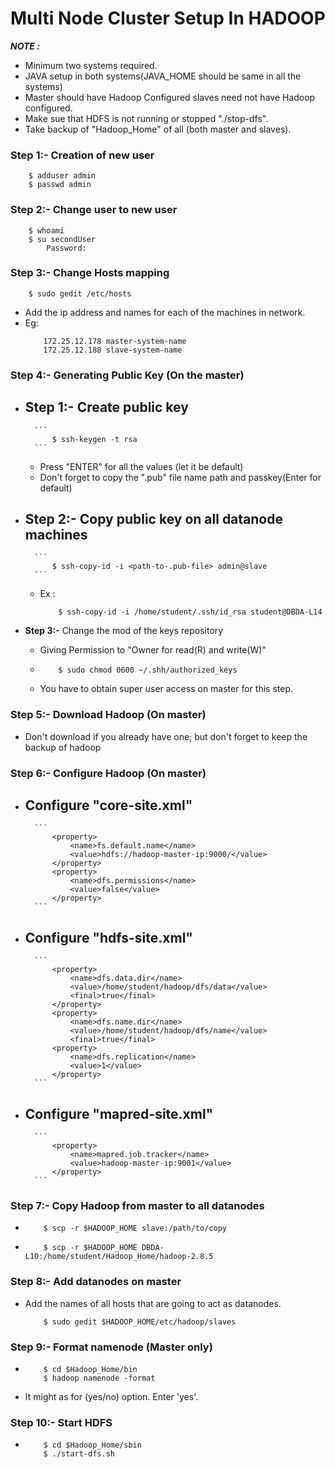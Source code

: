# Multi Node Cluster Setup In HADOOP

***NOTE :*** 
- Minimum two systems required.
- JAVA setup in both systems(JAVA_HOME should be same in all the systems)
- Master should have Hadoop Configured slaves need not have Hadoop configured.
- Make sue that HDFS is not running or stopped "./stop-dfs".
- Take backup of "Hadoop_Home" of all (both master and slaves).



### Step 1:- Creation of new user 
```
	$ adduser admin
	$ passwd admin
```

### Step 2:- Change user to new user
```
	$ whoami
	$ su secondUser
		Password:
```

### Step 3:- Change Hosts mapping
```
	$ sudo gedit /etc/hosts
```
- Add the ip address and names for each of the machines in network.
- Eg: 
	```
		172.25.12.178 master-system-name
		172.25.12.188 slave-system-name
	```
### Step 4:- Generating Public Key (On the master)
- ****Step 1:-**** Create public key
	- 
		```
			$ ssh-keygen -t rsa
		```
	- Press "ENTER" for all the values (let it be default)
	- Don't forget to copy the ".pub" file name path and passkey(Enter for default)

- ****Step 2:-**** Copy public key on all datanode machines
	-
		```
			$ ssh-copy-id -i <path-to-.pub-file> admin@slave
		```
	- Ex : 
		```
			$ ssh-copy-id -i /home/student/.ssh/id_rsa student@DBDA-L14
		```

- ****Step 3:-**** Change the mod of the keys repository 
	- Giving Permission to "Owner for read(R) and write(W)"
	-
		```
			$ sudo chmod 0600 ~/.shh/authorized_keys
		```
	- You have to obtain super user access on master for this step.

### Step 5:- Download Hadoop (On master)
- Don't download if you already have one; but don't forget to keep the backup of hadoop

### Step 6:- Configure Hadoop (On master)

- Configure "core-site.xml"
	-
		```
			<property>
				<name>fs.default.name</name>
				<value>hdfs://hadoop-master-ip:9000/</value>
			</property>
			<property>
				<name>dfs.permissions</name>
				<value>false</value>
			</property>
		```

- Configure "hdfs-site.xml"
	-
		```
			<property>
				<name>dfs.data.dir</name>
				<value>/home/student/hadoop/dfs/data</value>
				<final>true</final>
			</property>
			<property>
				<name>dfs.name.dir</name>
				<value>/home/student/hadoop/dfs/name</value>
				<final>true</final>
			<property>
				<name>dfs.replication</name>
				<value>1</value>
			</property>
		```
- Configure "mapred-site.xml"
	- 
		```
			<property>
				<name>mapred.job.tracker</name>
				<value>hadoop-master-ip:9001</value>
			</property>
		```
### Step 7:- Copy Hadoop from master to all datanodes
- 
	```
		$ scp -r $HADOOP_HOME slave:/path/to/copy
	```
-
	```
		$ scp -r $HADOOP_HOME DBDA-L10:/home/student/Hadoop_Home/hadoop-2.8.5
	```
### Step 8:- Add datanodes on master
- Add the names of all hosts that are going to act as datanodes.
	```
		$ sudo gedit $HADOOP_HOME/etc/hadoop/slaves
	```

### Step 9:- Format namenode (Master only)
- 
	```
		$ cd $Hadoop_Home/bin
		$ hadoop namenode -format
	```
- It might as for (yes/no) option. Enter 'yes'.

### Step 10:- Start HDFS 
-
	```
		$ cd $Hadoop_Home/sbin
		$ ./start-dfs.sh
	```